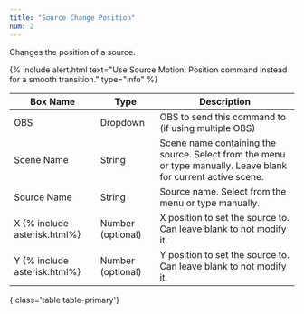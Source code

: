 ```yaml
---
title: "Source Change Position"
num: 2
---
```


Changes the position of a source.

{% include alert.html text="Use Source Motion: Position command instead for a smooth transition." type="info" %} 

| Box Name | Type | Description | 
|-------|--------|--------
|OBS|Dropdown|OBS to send this command to (if using multiple OBS)|
|Scene Name|	String	|Scene name containing the source. Select from the menu or type manually. Leave blank for current active scene.
|Source Name|	String|	Source name. Select from the menu or type manually. 
|X {% include asterisk.html%}|	Number (optional)|	X position to set the source to. Can leave blank to not modify it.
|Y {% include asterisk.html%}|	Number (optional)	|Y position to set the source to. Can leave blank to not modify it.
{:class='table table-primary'}









